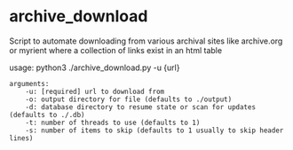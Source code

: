 # archive_download
Script to automate downloading from various archival sites like archive.org or myrient where a collection of links exist in an html table

usage:
    python3 ./archive_download.py -u {url}

    arguments:
        -u: [required] url to download from
        -o: output directory for file (defaults to ./output)
        -d: database directory to resume state or scan for updates (defaults to ./.db)
        -t: number of threads to use (defaults to 1)
        -s: number of items to skip (defaults to 1 usually to skip header lines)

